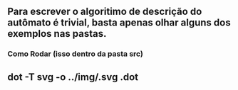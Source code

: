 ## Para escrever o algoritimo de descrição do autômato é trivial, basta apenas olhar alguns dos exemplos nas pastas. 

### Como Rodar (isso dentro da pasta src)

## dot -T svg -o ../img/<NOME DA IMAGEM>.svg <NOME DO ARQUIVO>.dot
